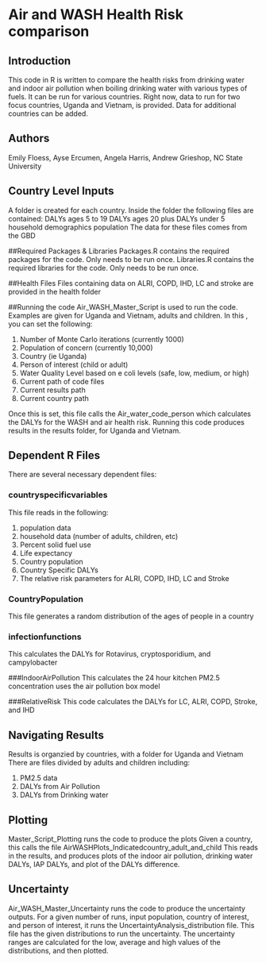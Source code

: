 # Air and WASH Health Risk comparison

## Introduction
This code in R is written to compare the health risks from drinking water and indoor air pollution when boiling drinking water with various types of fuels. It can be run for various countries. Right now, data to run for two focus countries, Uganda and Vietnam, is provided. Data for additional countries can be added.

## Authors
Emily Floess, Ayse Ercumen, Angela Harris, Andrew Grieshop, NC State University
 
## Country Level Inputs
A folder is created for each country.
Inside the folder the following files are contained:
DALYs ages 5 to 19
DALYs ages 20 plus
DALYs under 5
household demographics
population
The data for these files comes from the GBD

##Required Packages & Libraries
Packages.R contains the required packages for the code. Only needs to be run once.
Libraries.R contains the required libraries for the code. Only needs to be run once.

##Health Files
Files containing data on ALRI, COPD, IHD, LC and stroke are provided in the health folder

##Running the code
Air_WASH_Master_Script is used to run the code. 
Examples are given for Uganda and Vietnam, adults and children.
In this , you can set the following:
1) Number of Monte Carlo iterations (currently 1000)
2) Population of concern (currently 10,000)
3) Country (ie Uganda)
4) Person of interest (child or adult)
5) Water Quality Level based on e coli levels (safe, low, medium, or high)
6) Current path of code files
7) Current results path
8) Current country path

Once this is set, this file calls the Air_water_code_person which calculates the DALYs for the WASH and air health risk. Running this code produces results in the results folder, for Uganda and Vietnam. 

## Dependent R Files
There are several necessary dependent files:
### countryspecificvariables
This file reads in the following:
1) population data
2) household data (number of adults, children, etc)
3) Percent solid fuel use
4) Life expectancy
5) Country population
6) Country Specific DALYs
7) The relative risk parameters for ALRI, COPD, IHD, LC and Stroke

### CountryPopulation
This file generates a random distribution of the ages of people in a country

### infectionfunctions
This calculates the DALYs for Rotavirus, cryptosporidium, and campylobacter

###IndoorAirPollution
This calculates the 24 hour kitchen PM2.5 concentration uses the air pollution box model

###RelativeRisk
This code calculates the DALYs for LC, ALRI, COPD, Stroke, and IHD

## Navigating Results
Results is organzied by countries, with a folder for Uganda and Vietnam
There are files divided by adults and children including:
1) PM2.5 data
2) DALYs from Air Pollution
3) DALYs from Drinking water

## Plotting
Master_Script_Plotting runs the code to produce the plots
Given a country, this calls the file AirWASHPlots_Indicatedcountry_adult_and_child
This reads in the results, and produces plots of the indoor air pollution, drinking water DALYs, IAP DALYs, and plot of the DALYs difference.

## Uncertainty
Air_WASH_Master_Uncertainty runs the code to produce the uncertainty outputs.
For a given number of runs, input population, country of interest, and person of interest, it runs the UncertaintyAnalysis_distribution file. This file has the given distributions to run the uncertainty. The uncertainty ranges are calculated for the low, average and high values of the distributions, and then plotted.



